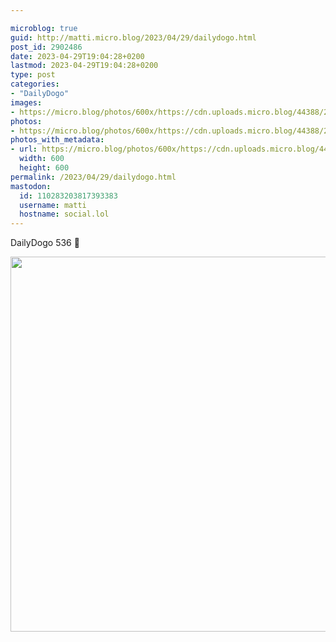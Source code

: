 ```yaml
---

microblog: true
guid: http://matti.micro.blog/2023/04/29/dailydogo.html
post_id: 2902486
date: 2023-04-29T19:04:28+0200
lastmod: 2023-04-29T19:04:28+0200
type: post
categories:
- "DailyDogo"
images:
- https://micro.blog/photos/600x/https://cdn.uploads.micro.blog/44388/2023/f892452fe0.jpg
photos:
- https://micro.blog/photos/600x/https://cdn.uploads.micro.blog/44388/2023/f892452fe0.jpg
photos_with_metadata:
- url: https://micro.blog/photos/600x/https://cdn.uploads.micro.blog/44388/2023/f892452fe0.jpg
  width: 600
  height: 600
permalink: /2023/04/29/dailydogo.html
mastodon:
  id: 110283203817393383
  username: matti
  hostname: social.lol
---
```

DailyDogo 536 🐶

<img src="https://micro.blog/photos/600x/https://blog.martin-haehnel.de/uploads/2023/f892452fe0.jpg" width="600" height="600" alt="" />
